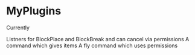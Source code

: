 # MyPlugins

Currently

Listners for BlockPlace and BlockBreak and can cancel via permissions
A command which gives items
A fly command which uses permissions
